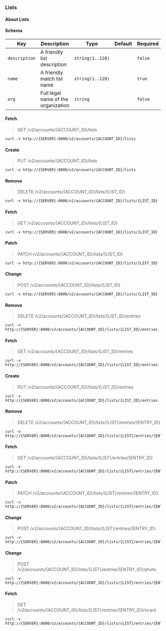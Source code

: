 ### Lists

#### About Lists

#### Schema

Key | Description | Type | Default | Required
--- | ----------- | ---- | ------- | --------
`description` | A friendly list description | `string(1..128)` |   | `false`
`name` | A friendly match list name | `string(1..128)` |   | `true`
`org` | Full legal name of the organization | `string` |   | `false`


#### Fetch

> GET /v2/accounts/{ACCOUNT_ID}/lists

```curl
curl -v http://{SERVER}:8000/v2/accounts/{ACCOUNT_ID}/lists
```

#### Create

> PUT /v2/accounts/{ACCOUNT_ID}/lists

```curl
curl -v http://{SERVER}:8000/v2/accounts/{ACCOUNT_ID}/lists
```

#### Remove

> DELETE /v2/accounts/{ACCOUNT_ID}/lists/{LIST_ID}

```curl
curl -v http://{SERVER}:8000/v2/accounts/{ACCOUNT_ID}/lists/{LIST_ID}
```

#### Fetch

> GET /v2/accounts/{ACCOUNT_ID}/lists/{LIST_ID}

```curl
curl -v http://{SERVER}:8000/v2/accounts/{ACCOUNT_ID}/lists/{LIST_ID}
```

#### Patch

> PATCH /v2/accounts/{ACCOUNT_ID}/lists/{LIST_ID}

```curl
curl -v http://{SERVER}:8000/v2/accounts/{ACCOUNT_ID}/lists/{LIST_ID}
```

#### Change

> POST /v2/accounts/{ACCOUNT_ID}/lists/{LIST_ID}

```curl
curl -v http://{SERVER}:8000/v2/accounts/{ACCOUNT_ID}/lists/{LIST_ID}
```

#### Remove

> DELETE /v2/accounts/{ACCOUNT_ID}/lists/{LIST_ID}/entries

```curl
curl -v http://{SERVER}:8000/v2/accounts/{ACCOUNT_ID}/lists/{LIST_ID}/entries
```

#### Fetch

> GET /v2/accounts/{ACCOUNT_ID}/lists/{LIST_ID}/entries

```curl
curl -v http://{SERVER}:8000/v2/accounts/{ACCOUNT_ID}/lists/{LIST_ID}/entries
```

#### Create

> PUT /v2/accounts/{ACCOUNT_ID}/lists/{LIST_ID}/entries

```curl
curl -v http://{SERVER}:8000/v2/accounts/{ACCOUNT_ID}/lists/{LIST_ID}/entries
```

#### Remove

> DELETE /v2/accounts/{ACCOUNT_ID}/lists/{LIST}/entries/{ENTRY_ID}

```curl
curl -v http://{SERVER}:8000/v2/accounts/{ACCOUNT_ID}/lists/{LIST}/entries/{ENTRY_ID}
```

#### Fetch

> GET /v2/accounts/{ACCOUNT_ID}/lists/{LIST}/entries/{ENTRY_ID}

```curl
curl -v http://{SERVER}:8000/v2/accounts/{ACCOUNT_ID}/lists/{LIST}/entries/{ENTRY_ID}
```

#### Patch

> PATCH /v2/accounts/{ACCOUNT_ID}/lists/{LIST}/entries/{ENTRY_ID}

```curl
curl -v http://{SERVER}:8000/v2/accounts/{ACCOUNT_ID}/lists/{LIST}/entries/{ENTRY_ID}
```

#### Change

> POST /v2/accounts/{ACCOUNT_ID}/lists/{LIST}/entries/{ENTRY_ID}

```curl
curl -v http://{SERVER}:8000/v2/accounts/{ACCOUNT_ID}/lists/{LIST}/entries/{ENTRY_ID}
```

#### Change

> POST /v2/accounts/{ACCOUNT_ID}/lists/{LIST}/entries/{ENTRY_ID}/photo

```curl
curl -v http://{SERVER}:8000/v2/accounts/{ACCOUNT_ID}/lists/{LIST}/entries/{ENTRY_ID}/photo
```

#### Fetch

> GET /v2/accounts/{ACCOUNT_ID}/lists/{LIST}/entries/{ENTRY_ID}/vcard

```curl
curl -v http://{SERVER}:8000/v2/accounts/{ACCOUNT_ID}/lists/{LIST}/entries/{ENTRY_ID}/vcard
```

